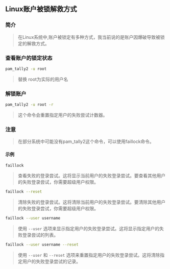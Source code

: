 ## Linux账户被锁解救方式

### 简介

> 在Linux系统中,账户被锁定有多种方式，我当前说的是账户因爆破导致被锁定的解救方式。

### **查看账户的锁定状态**

```bash
pam_tally2 -u root
```

> 替换 root为实际的用户名

### **解锁账户**

```bash
pam_tally2 -u root -r
```

> 这个命令会重置指定用户的失败尝试计数器。

### 注意

> 在部分系统中可能没有pam_tally2这个命令，可以使用faillock命令。

#### 示例

```bash
faillock
```

> 查看失败的登录尝试。这将显示当前用户的失败登录尝试。要查看其他用户的失败登录尝试，你需要超级用户权限。

```bash
faillock --reset
```

> 清除失败的登录尝试。这将清除当前用户的失败登录尝试。要清除其他用户的失败登录尝试，你需要超级用户权限。

```bash
faillock --user username
```

> 使用 `--user` 选项来显示指定用户的失败登录尝试。这将显示指定用户的失败登录尝试的列表。

```bash
faillock --user username --reset
```

> 使用 `--user` 和 `--reset` 选项来重置指定用户的失败登录尝试。这将清除指定用户的失败登录尝试的记录。
